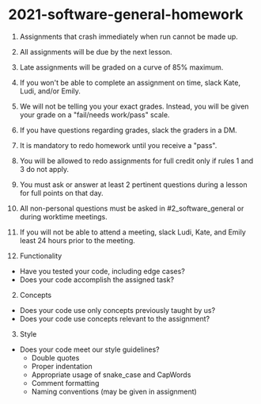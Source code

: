 # 2021-software-general-homework

1. Assignments that crash immediately when run cannot be made up.
2. All assignments will be due by the next lesson.
3. Late assignments will be graded on a curve of 85% maximum.
4. If you won't be able to complete an assignment on time, slack Kate, Ludi, and/or Emily.
5. We will not be telling you your exact grades. Instead, you will be given your grade on a "fail/needs work/pass" scale.
6. If you have questions regarding grades, slack the graders in a DM.
7. It is mandatory to redo homework until you receive a "pass".
8. You will be allowed to redo assignments for full credit only if rules 1 and 3 do not apply.
9. You must ask or answer at least 2 pertinent questions during a lesson for full points on that day.
10. All non-personal questions must be asked in #2_software_general or during worktime meetings.
11. If you will not be able to attend a meeting, slack Ludi, Kate, and Emily least 24 hours prior to the meeting.


1. Functionality
  - Have you tested your code, including edge cases?
  - Does your code accomplish the assigned task?
  
2. Concepts
  - Does your code use only concepts previously taught by us?
  - Does your code use concepts relevant to the assignment?
  
3. Style
  - Does your code meet our style guidelines?
    - Double quotes
    - Proper indentation
    - Appropriate usage of snake_case and CapWords
    - Comment formatting
    - Naming conventions (may be given in assignment)